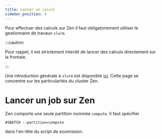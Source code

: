 ```yaml
---
title: Lancer un calcul
sidebar_position: 4
---
```


Pour effectuer des calculs sur Zen il faut obligatoirement utiliser le gestionnaire de travaux `slurm`.

:::caution

Pour rappel, il est strictement interdit de lancer des calculs directement sur la frontale.

:::

Une introduction générale à `slurm` est disponible [ici](HOWTO/slurm.md).
Cette page se concentre sur les particularités du cluster Zen.

# Lancer un job sur Zen

Zen comporte une seule partition nommée `compute`. Il faut spécifier

```
#SBATCH --partition=compute
```

dans l'en-tête du script de soumission.

